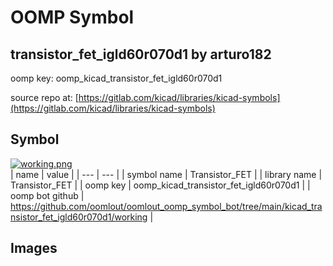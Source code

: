 # OOMP Symbol  
## transistor_fet_igld60r070d1  by arturo182  
  
oomp key: oomp_kicad_transistor_fet_igld60r070d1  
  
source repo at: [https://gitlab.com/kicad/libraries/kicad-symbols](https://gitlab.com/kicad/libraries/kicad-symbols)  
## Symbol  
  
[![working.png](working_600.png)](working.png)  
| name | value | 
| --- | --- | 
| symbol name | Transistor_FET | 
| library name | Transistor_FET | 
| oomp key | oomp_kicad_transistor_fet_igld60r070d1 | 
| oomp bot github | https://github.com/oomlout/oomlout_oomp_symbol_bot/tree/main/kicad_transistor_fet_igld60r070d1/working | 
## Images  
